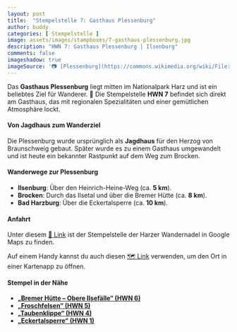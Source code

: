 ```yaml
---
layout: post
title:  "Stempelstelle 7: Gasthaus Plessenburg"
author: buddy
categories: [ Stempelstelle ]
image: assets/images/stampboxes/7-gasthaus-plessenburg.jpg
description: "HWN 7: Gasthaus Plessenburg | Ilsenburg"
comments: false
imageshadow: true
imageSource: '📷 [Plessenburg](https://commons.wikimedia.org/wiki/File:Plessenburg.jpg) von <a href="https://en.wikipedia.org/wiki/de:User:Hejkal" class="extiw" title="w:de:User:Hejkal">Hejkal</a> in der <a href="https://en.wikipedia.org/wiki/de:" class="extiw" title="w:de:">Wikipedia auf Deutsch</a> unter Lizenz [CC BY-SA 3.0](http://creativecommons.org/licenses/by-sa/3.0/)'
---
```


Das **Gasthaus Plessenburg** liegt mitten im Nationalpark Harz und ist ein beliebtes Ziel für Wanderer. 🥾 Die Stempelstelle **HWN 7** befindet sich direkt am Gasthaus, das mit regionalen Spezialitäten und einer gemütlichen Atmosphäre lockt.

#### Von Jagdhaus zum Wanderziel

Die Plessenburg wurde ursprünglich als **Jagdhaus** für den Herzog von Braunschweig gebaut. Später wurde es zu einem Gasthaus umgewandelt und ist heute ein bekannter Rastpunkt auf dem Weg zum Brocken.

#### Wanderwege zur Plessenburg

- **Ilsenburg**: Über den Heinrich-Heine-Weg (ca. **5 km**).
- **Brocken**: Durch das Ilsetal und über die Bremer Hütte (ca. **8 km**).
- **Bad Harzburg**: Über die Eckertalsperre (ca. **10 km**).

#### Anfahrt

Unter diesem [📍 Link](https://www.google.com/maps/dir/?api=1&origin=&destination=51.80192%2C%2010.66347) ist der Stempelstelle der Harzer Wandernadel in Google Maps zu finden.

<div class="android-only">
  Auf einem Handy kannst du auch diesen 
  <a href="geo:51.80192,10.66347">🗺️ Link</a> 
  verwenden, um den Ort in einer Kartenapp zu öffnen.
  <p></p>
</div>

#### Stempel in der Nähe

- [**„Bremer Hütte – Obere Ilsefälle“ (HWN 6)**](/stempelstelle-6-bremer-huette-obere-ilsefaelle)
- [**„Froschfelsen“ (HWN 5)**](/stempelstelle-5-froschfelsen)
- [**„Taubenklippe“ (HWN 4)**](/stempelstelle-4-taubenklippe)
- [**„Eckertalsperre“ (HWN 1)**](/stempelstelle-1-eckertalsperre-staumauer)

